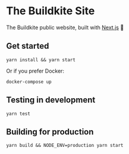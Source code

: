 # The Buildkite Site

The Buildkite public website, built with [Next.js](https://github.com/zeit/next.js/) 🐶

## Get started

```shell
yarn install && yarn start
```

Or if you prefer Docker:

```shell
docker-compose up
```

## Testing in development

```shell
yarn test
```

## Building for production

```shell
yarn build && NODE_ENV=production yarn start
```
